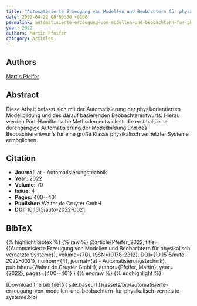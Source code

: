 ```yaml
---
title: "Automatisierte Erzeugung von Modellen und Beobachtern für physikalisch vernetzte Systeme"
date: 2022-04-22 00:00:00 +0100
permalink: automatisierte-erzeugung-von-modellen-und-beobachtern-fur-physikalisch-vernetzte-systeme
year: 2022
authors: Martin Pfeifer
category: articles
---
```

 
## Authors
[Martin Pfeifer](authors/martin-pfeifer)
 
## Abstract
Diese Arbeit befasst sich mit der Automatisierung der physikorientierten Modellbildung und des darauf basierenden Beobachterentwurfs. Hierzu werden Port-Hamiltonsche Methoden entwickelt, die erstmals eine durchgängige Automatisierung der Modellbildung und des Beobachterentwurfs für eine große Klasse physikalisch vernetzter Systeme ermöglichen.
 
## Citation
- **Journal:** at - Automatisierungstechnik
- **Year:** 2022
- **Volume:** 70
- **Issue:** 4
- **Pages:** 400--401
- **Publisher:** Walter de Gruyter GmbH
- **DOI:** [10.1515/auto-2022-0021](https://doi.org/10.1515/auto-2022-0021)
 
## BibTeX
{% highlight bibtex %}
{% raw %}
@article{Pfeifer_2022,
  title={{Automatisierte Erzeugung von Modellen und Beobachtern für physikalisch vernetzte Systeme}},
  volume={70},
  ISSN={0178-2312},
  DOI={10.1515/auto-2022-0021},
  number={4},
  journal={at - Automatisierungstechnik},
  publisher={Walter de Gruyter GmbH},
  author={Pfeifer, Martin},
  year={2022},
  pages={400--401}
}
{% endraw %}
{% endhighlight %}
 
[Download the bib file]({{ site.baseurl }}/assets/bib/automatisierte-erzeugung-von-modellen-und-beobachtern-fur-physikalisch-vernetzte-systeme.bib)
 
